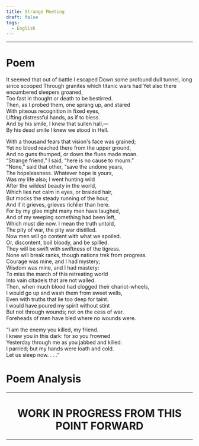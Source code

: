 ```yaml
---
title: Strange Meeting
draft: false
tags:
  - English
---
```

---

# Poem

It seemed that out of battle I escaped
Down some profound dull tunnel, long since scooped
Through granites which titanic wars had
Yet also there encumbered sleepers groaned,  
Too fast in thought or death to be bestirred.  
Then, as I probed them, one sprang up, and stared  
With piteous recognition in fixed eyes,  
Lifting distressful hands, as if to bless.  
And by his smile, I knew that sullen hall,—   
By his dead smile I knew we stood in Hell.

With a thousand fears that vision's face was grained;  
Yet no blood reached there from the upper ground,  
And no guns thumped, or down the flues made moan.  
“Strange friend,” I said, “here is no cause to mourn.”   
“None,” said that other, “save the undone years,  
The hopelessness. Whatever hope is yours,  
Was my life also; I went hunting wild  
After the wildest beauty in the world,  
Which lies not calm in eyes, or braided hair,  
But mocks the steady running of the hour,  
And if it grieves, grieves richlier than here.  
For by my glee might many men have laughed,  
And of my weeping something had been left,  
Which must die now. I mean the truth untold,  
The pity of war, the pity war distilled.  
Now men will go content with what we spoiled.  
Or, discontent, boil bloody, and be spilled.  
They will be swift with swiftness of the tigress.   
None will break ranks, though nations trek from progress.  
Courage was mine, and I had mystery;  
Wisdom was mine, and I had mastery:   
To miss the march of this retreating world  
Into vain citadels that are not walled.  
Then, when much blood had clogged their chariot-wheels,   
I would go up and wash them from sweet wells,  
Even with truths that lie too deep for taint.  
I would have poured my spirit without stint  
But not through wounds; not on the cess of war.  
Foreheads of men have bled where no wounds were.

“I am the enemy you killed, my friend.  
I knew you in this dark: for so you frowned  
Yesterday through me as you jabbed and killed.  
I parried; but my hands were loath and cold.  
Let us sleep now. . . .”


# Poem Analysis 

---

<h1 style="text-align:center">WORK IN PROGRESS FROM THIS POINT FORWARD</h1>

---

